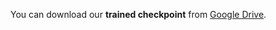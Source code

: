 You can download our **trained checkpoint** from [Google Drive](https://drive.google.com/drive/folders/1vwJEpIQI8qr1wTOmrHCEXYrySab9Wbky?usp=sharing).